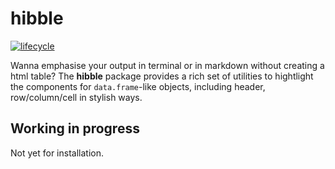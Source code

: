 
<!-- README.md is generated from README.Rmd. Please edit that file -->

# hibble

[![lifecycle](https://img.shields.io/badge/lifecycle-experimental-orange.svg)](https://www.tidyverse.org/lifecycle/#experimental)

Wanna emphasise your output in terminal or in markdown without creating
a html table? The **hibble** package provides a rich set of utilities to
hightlight the components for `data.frame`-like objects, including
header, row/column/cell in stylish ways.

## Working in progress

Not yet for installation.
